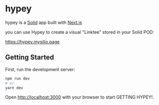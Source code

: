 # hypey

hypey is a [Solid](https://solidproject.org) app built with [Next.js](https://nextjs.org)

you can use Hypey to create a visual "Linktee" stored in your Solid POD:

https://hypey.mysilio.page

## Getting Started

First, run the development server:

```bash
npm run dev
# or
yarn dev
```

Open [http://localhost:3000](http://localhost:3000) with your browser to start GETTING HYPEY!.

